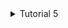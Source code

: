 <details>
<summary>Tutorial 5</summary>
  
**Hasil Jmeter test plans**
1. HTTP REQUEST /all-student
  ![image](https://github.com/shirinzarqaa/exercise-profiling/assets/110030938/8b49bcae-b627-48f4-98da-61140975ab3b)

2. HTTP REQUEST /all-student-name
  ![image](https://github.com/shirinzarqaa/exercise-profiling/assets/110030938/034380ad-9580-40b6-80d1-a719deb69ac2)

3. HTTP REQUEST /highest-gpa
  ![image](https://github.com/shirinzarqaa/exercise-profiling/assets/110030938/55207699-cdfa-4953-a3fe-c0949db61be5)

**Hasil Jmeter test plans dengan CLI**
  1. HTTP REQUEST /all-student
    ![image](https://github.com/shirinzarqaa/exercise-profiling/assets/110030938/d94a793f-ffe4-44d5-adc3-d413d27b94dd)

  2. HTTP REQUEST /all-student-name
    ![image](https://github.com/shirinzarqaa/exercise-profiling/assets/110030938/b36e9453-9c10-4cfe-bb54-3e5e996023a7)

  3. HTTP REQUEST /highest-gpa
     ![image](https://github.com/shirinzarqaa/exercise-profiling/assets/110030938/c3e6e86a-4fbf-4dea-bf7a-b4e7136c2b68)

**Profiling & Optimization**
- **sebelum optimisasi**
  ![image](https://github.com/shirinzarqaa/exercise-profiling/assets/110030938/54afdb47-a376-4856-87a3-2e4e540b52ab)
  ![image](https://github.com/shirinzarqaa/exercise-profiling/assets/110030938/5ec971bf-961b-42d0-aa94-99435eeb91cd)
  ![image](https://github.com/shirinzarqaa/exercise-profiling/assets/110030938/eaee4da4-18fe-4ef8-a937-c687208541db)

  
- **setelah optimisasi dengan profiling**
  ![image](https://github.com/shirinzarqaa/exercise-profiling/assets/110030938/5b9fdc48-f1db-423d-a741-cd929cbaa71a)
  ![image](https://github.com/shirinzarqaa/exercise-profiling/assets/110030938/e7ae8c68-59bf-45ab-a8ef-75f9db6ac336)
  ![image](https://github.com/shirinzarqaa/exercise-profiling/assets/110030938/56438b8a-4678-424c-a411-91e773e6ce9c)
- **setelah optimisasi dengan Jmeter**
  
**Reflection**
1. What is the difference between the approach of performance testing with JMeter and profiling with IntelliJ Profiler in the context of optimizing application performance?
  - JMeter digunakan untuk mengevaluasi kinerja aplikasi melalui simulasi beban kerja yang tinggi pada aplikasi.
  - Intellij profiler digunakan untuk mengidentifikasikan bagian pada aplikasi yang menyebabkan penurunan kinerja suatu aplikasi.
2. How does the profiling process help you in identifying and understanding the weak points in your application?
  - proses profiling sangat berguna untuk mengidentifikasikan bagian pada aplikasi yang menyebabkan penurunan kinerja suatu aplikasi. Hal tersebut karena profiler mengumpulkan data dan melakukan analisis terhadap bagian yang menyebabkan penurunan kinerja. Informasi yang saya peroleh bermacam-macam mulai dari CPU usage, memory allocation,garbage collection activity hingga thread concurrency. 
3. Do you think IntelliJ Profiler is effective in assisting you to analyze and identify bottlenecks in your application code?
  - Ya, Profiler Intellij sudah efektif dalam membantu menganalisis dan mengidentifikasikan bottlenecks dalam kode aplikasi. Hal tersebut memudahkan karena fitur yang tersedia mulai dari Method List yang berisi informasi waktu eksekusi, perubahan Diff execution time jika mengoptimisasi suatu method.Sehingga kita bisa melihat secara otomatis persentase peningkatan yang diperoleh.
4. What are the main challenges you face when conducting performance testing and profiling, and how do you overcome these challenges?
  - Main challenges saya yaitu pada saat melakukan refactoring pada bottleneck agar performa aplikasi dapat lebih ditingkatkan. cara saya mengatasi tantangan trsebut dengan memahami kerja kode sebelum me refactor.
5. What are the main benefits you gain from using IntelliJ Profiler for profiling your application code?
  - salah satu manfaatnya yaitu Intellij profiler memungkinkan mengidentifikasi masalah dengan lebih efisien dan terintegrasi dengan baik karena tidak memerlukan aplikasi atau sistem tambahan untuk mengidentifikasinya.
6. How do you handle situations where the results from profiling with Inte	lliJ Profiler are not entirely consistent with findings from performance testing using JMeter?
 - inkonsisten belum saya temukan pada saat menggunakan Jmeter dan profiling dengan intellij. Namun, untuk mengantisipasi hal tersebut jika terjadi langkah pertama yang akan saya gunakan yaitu memeriksa kembali metode pengujian dan skenario yang digunakan oleh alat tersebut dan membandingkan metrik yang diukur oleh kedua alat tersebut agar dapat mengidentifikasi perbedaan ruang lingkup yg digunakan.
7. What strategies do you implement in optimizing application code after analyzing results from performance testing and profiling? How do you ensure the changes you make do not affect the application's functionality?
   Setelah menganalisis hasil dari pengujian kinerja dari Jmeter maupun profiling intellij, langkah-langkah optimalisasi dengan mengidentifikasi penyebab masalah performance testing yang lemah dan melakukan perbaikan algoritma. Setelah implementasi perubahan, verifikasi fungsionalitas aplikasi dengan pengujian regresi dan pemantauan kinerja, serta pastikan bahwa perubahan tersebut memberikan peningkatan yang diinginkan tanpa memengaruhi fungsionalitas aplikasi.




</details>

